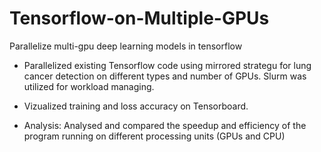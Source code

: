 # Tensorflow-on-Multiple-GPUs
Parallelize multi-gpu deep learning models in tensorflow

* Parallelized existing Tensorflow code using mirrored strategu for lung cancer detection on different types and number of GPUs. Slurm was utilized for workload managing.

* Vizualized training and loss accuracy on Tensorboard.

* Analysis: Analysed and compared the speedup and efficiency of the program running on different processing units (GPUs and CPU)
